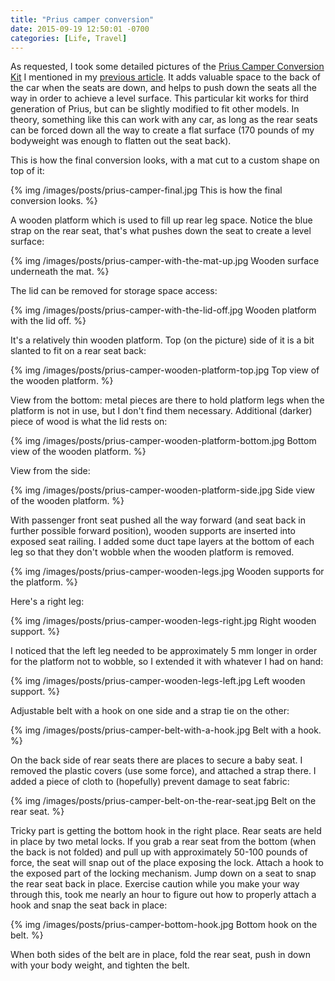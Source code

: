 ```yaml
---
title: "Prius camper conversion"
date: 2015-09-19 12:50:01 -0700
categories: [Life, Travel]
---
```


As requested, I took some detailed pictures of the
[Prius Camper Conversion Kit][1] I mentioned in my [previous article][2]. It
adds valuable space to the back of the car when the seats are down, and helps to
push down the seats all the way in order to achieve a level surface. This
particular kit works for third generation of Prius, but can be slightly
modified to fit other models. In theory, something like this can work with any
car, as long as the rear seats can be forced down all the way to create a flat
surface (170 pounds of my bodyweight was enough to flatten out the seat back).

This is how the final conversion looks, with a mat cut to a custom shape on top
of it:

{% img /images/posts/prius-camper-final.jpg This is how the final conversion looks. %}

A wooden platform which is used to fill up rear leg space. Notice the blue
strap on the rear seat, that's what pushes down the seat to create a level
surface:

{% img /images/posts/prius-camper-with-the-mat-up.jpg Wooden surface underneath the mat. %}

The lid can be removed for storage space access:

{% img /images/posts/prius-camper-with-the-lid-off.jpg Wooden platform with the lid off. %}

It's a relatively thin wooden platform. Top (on the picture) side of it is a
bit slanted to fit on a rear seat back:

{% img /images/posts/prius-camper-wooden-platform-top.jpg Top view of the wooden platform. %}

View from the bottom: metal pieces are there to hold platform legs when the
platform is not in use, but I don't find them necessary. Additional (darker)
piece of wood is what the lid rests on:

{% img /images/posts/prius-camper-wooden-platform-bottom.jpg Bottom view of the wooden platform. %}

View from the side:

{% img /images/posts/prius-camper-wooden-platform-side.jpg Side view of the wooden platform. %}

With passenger front seat pushed all the way forward (and seat back in further
possible forward position), wooden supports are inserted into exposed seat
railing. I added some duct tape layers at the bottom of each leg so that they
don't wobble when the wooden platform is removed.

{% img /images/posts/prius-camper-wooden-legs.jpg Wooden supports for the platform. %}

Here's a right leg:

{% img /images/posts/prius-camper-wooden-legs-right.jpg Right wooden support. %}

I noticed that the left leg needed to be approximately 5 mm longer in order for
the platform not to wobble, so I extended it with whatever I had on hand:

{% img /images/posts/prius-camper-wooden-legs-left.jpg Left wooden support. %}

Adjustable belt with a hook on one side and a strap tie on the other:

{% img /images/posts/prius-camper-belt-with-a-hook.jpg Belt with a hook. %}

On the back side of rear seats there are places to secure a baby seat. I removed
the plastic covers (use some force), and attached a strap there. I added a piece
of cloth to (hopefully) prevent damage to seat fabric:

{% img /images/posts/prius-camper-belt-on-the-rear-seat.jpg Belt on the rear seat. %}

Tricky part is getting the bottom hook in the right place. Rear seats are held
in place by two metal locks. If you grab a rear seat from the bottom (when the
back is not folded) and pull up with approximately 50-100 pounds of force, the
seat will snap out of the place exposing the lock. Attach a hook to the exposed
part of the locking mechanism. Jump down on a seat to snap the rear seat back in
place. Exercise caution while you make your way through this, took me nearly an
hour to figure out how to properly attach a hook and snap the seat back in
place:

{% img /images/posts/prius-camper-bottom-hook.jpg Bottom hook on the belt. %}

When both sides of the belt are in place, fold the rear seat, push in down with
your body weight, and tighten the belt.

[1]: http://amzn.to/1NvY78S
[2]: http://www.rosipov.com/blog/urban-prius-living
